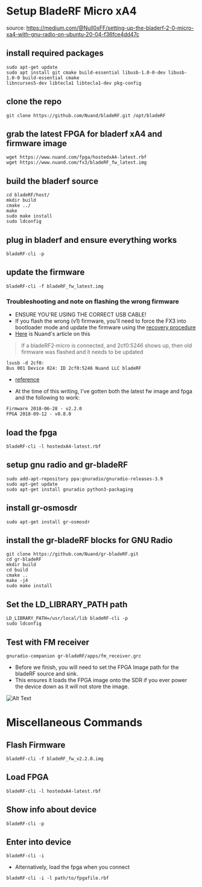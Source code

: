 # Setup BladeRF Micro xA4

source: https://medium.com/@Null0xFF/setting-up-the-bladerf-2-0-micro-xa4-with-gnu-radio-on-ubuntu-20-04-f36fce4dd47c

## install required packages

```
sudo apt-get update
sudo apt install git cmake build-essential libusb-1.0-0-dev libusb-1.0-0 build-essential cmake
libncurses5-dev libtecla1 libtecla1-dev pkg-config
```

## clone the repo

`git clone https://github.com/Nuand/bladeRF.git /opt/bladeRF`

## grab the latest FPGA for bladerf xA4 and firmware image
```
wget https://www.nuand.com/fpga/hostedxA4-latest.rbf
wget https://www.nuand.com/fx3/bladeRF_fw_latest.img
```

## build the bladerf source

```
cd bladeRF/host/
mkdir build
cmake ../
make
sudo make install
sudo ldconfig
```

## plug in bladerf and ensure everything works

`bladeRF-cli -p`

## update the firmware

`bladeRF-cli -f bladeRF_fw_latest.img`

### Troubleshooting and note on flashing the wrong firmware

- ENSURE YOU'RE USING THE CORRECT USB CABLE!
- If you flash the wrong (v1) firmware, you'll need to force the FX3 into bootloader mode and update the firmware using the [recovery procedure](https://github.com/Nuand/bladeRF/wiki/Upgrading-bladeRF-FX3-Firmware#Upgrading_using_the_FX3_bootloader_Recovery_Method)
- [Here](https://www.nuand.com/forums/viewtopic.php?p=8892) is Nuand's article on this

> If a bladeRF2‑micro is connected, and 2cf0:5246 shows up, then old firmware was flashed and it needs to be updated
```
lsusb -d 2cf0:
Bus 001 Device 024: ID 2cf0:5246 Nuand LLC bladeRF
```

- [reference](https://www.nuand.com/forums/viewtopic.php?p=8892)

- At the time of this writing, I've gotten both the latest fw image and fpga and the following to work:

```
Firmware 2018-06-28 - v2.2.0
FPGA 2018-09-12 - v0.8.0
```

## load the fpga

`bladeRF-cli -l hostedxA4-latest.rbf`

## setup gnu radio and gr-bladeRF

```
sudo add-apt-repository ppa:gnuradio/gnuradio-releases-3.9
sudo apt-get update
sudo apt-get install gnuradio python3-packaging
```

## install gr-osmosdr

`sudo apt-get install gr-osmosdr`

## install the gr-bladeRF blocks for GNU Radio

```
git clone https://github.com/Nuand/gr-bladeRF.git
cd gr-bladeRF
mkdir build
cd build
cmake ..
make -j4
sudo make install
```

## Set the LD_LIBRARY_PATH path

```
LD_LIBRARY_PATH=/usr/local/lib bladeRF-cli -p
sudo ldconfig
```

## Test with FM receiver

`gnuradio-companion gr-bladeRF/apps/fm_receiver.grc`

- Before we finish, you will need to set the FPGA Image path for the bladeRF source and sink.
- This ensures it loads the FPGA image onto the SDR if you ever power the device down as it will not store the image.

![Alt Text](https://miro.medium.com/v2/resize:fit:1196/format:webp/1*qDry9Ey48BROu-h0qYbYUQ.png)

# Miscellaneous Commands

## Flash Firmware 

`bladeRF-cli -f bladeRF_fw_v2.2.0.img`

## Load FPGA

`bladeRF-cli -l hostedxA4-latest.rbf`

## Show info about device 

`bladeRF-cli -p`

## Enter into device 

`bladeRF-cli -i`

- Alternatively, load the fpga when you connect

`bladeRF-cli -i -l path/to/fpgafile.rbf`

